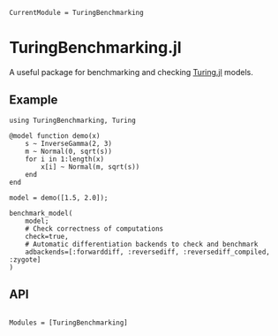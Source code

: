 ```@meta
CurrentModule = TuringBenchmarking
```

# TuringBenchmarking.jl

A useful package for benchmarking and checking [Turing.jl](https://github.com/TuringLang/Turing.jl) models.

## Example

```@repl
using TuringBenchmarking, Turing

@model function demo(x)
    s ~ InverseGamma(2, 3)
    m ~ Normal(0, sqrt(s))
    for i in 1:length(x)
        x[i] ~ Normal(m, sqrt(s))
    end
end

model = demo([1.5, 2.0]);

benchmark_model(
    model; 
    # Check correctness of computations
    check=true,
    # Automatic differentiation backends to check and benchmark
    adbackends=[:forwarddiff, :reversediff, :reversediff_compiled, :zygote]
)
```

## API

```@index
```

```@autodocs
Modules = [TuringBenchmarking]
```
